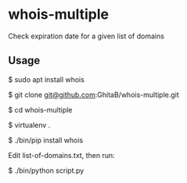 # whois-multiple
Check expiration date for a given list of domains

## Usage

$ sudo apt install whois

$ git clone git@github.com:GhitaB/whois-multiple.git

$ cd whois-multiple

$ virtualenv .

$ ./bin/pip install whois

Edit list-of-domains.txt, then run:

$ ./bin/python script.py

